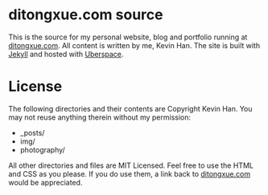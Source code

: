 ditongxue.com source
=================================================

This is the source for my personal website, blog and portfolio running at [ditongxue.com](http://ditongxue.com). All content is written by me, Kevin Han. The site is built with [Jekyll](https://jekyllrb.com/) and hosted with [Uberspace](http://uberspace.de).

License
=======

The following directories and their contents are Copyright Kevin Han. You may not reuse anything therein without my permission:

* _posts/
* img/
* photography/

All other directories and files are MIT Licensed. Feel free to use the HTML and CSS as you please. If you do use them, a link back to [ditongxue.com](http://ditongxue.com) would be appreciated.
